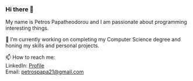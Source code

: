### Hi there 👋

My name is Petros Papatheodorou and I am passionate about programming interesting things.

🔭 I’m currently working on completing my Computer Science degree and honing my skills and personal projects.

📫 How to reach me: <br>
LinkedIn: [Profile](https://www.linkedin.com/in/petros-papatheodorou-02a624170/) <br>
Email: petrospapa21@gmail.com
